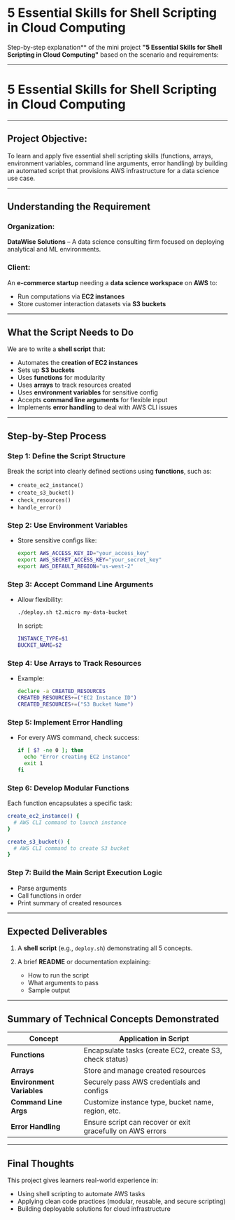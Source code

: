 # 5 Essential Skills for Shell Scripting in Cloud Computing

Step-by-step explanation** of the mini project **"5 Essential Skills for Shell Scripting in Cloud Computing"** based on the scenario and requirements:

---

# **5 Essential Skills for Shell Scripting in Cloud Computing**

---

## **Project Objective**:

To learn and apply five essential shell scripting skills (functions, arrays, environment variables, command line arguments, error handling) by building an automated script that provisions AWS infrastructure for a data science use case.

---

## **Understanding the Requirement**

### **Organization**:

**DataWise Solutions** – A data science consulting firm focused on deploying analytical and ML environments.

### **Client**:

An **e-commerce startup** needing a **data science workspace** on **AWS** to:

* Run computations via **EC2 instances**
* Store customer interaction datasets via **S3 buckets**

---

## **What the Script Needs to Do**

We are to write a **shell script** that:

* Automates the **creation of EC2 instances**
* Sets up **S3 buckets**
* Uses **functions** for modularity
* Uses **arrays** to track resources created
* Uses **environment variables** for sensitive config
* Accepts **command line arguments** for flexible input
* Implements **error handling** to deal with AWS CLI issues

---

## **Step-by-Step Process**

### Step 1: **Define the Script Structure**

Break the script into clearly defined sections using **functions**, such as:

* `create_ec2_instance()`
* `create_s3_bucket()`
* `check_resources()`
* `handle_error()`

### Step 2: **Use Environment Variables**

* Store sensitive configs like:

  ```bash
  export AWS_ACCESS_KEY_ID="your_access_key"
  export AWS_SECRET_ACCESS_KEY="your_secret_key"
  export AWS_DEFAULT_REGION="us-west-2"
  ```

### Step 3: **Accept Command Line Arguments**

* Allow flexibility:

  ```bash
  ./deploy.sh t2.micro my-data-bucket
  ```

  In script:

  ```bash
  INSTANCE_TYPE=$1
  BUCKET_NAME=$2
  ```

### Step 4: **Use Arrays to Track Resources**

* Example:

  ```bash
  declare -a CREATED_RESOURCES
  CREATED_RESOURCES+=("EC2 Instance ID")
  CREATED_RESOURCES+=("S3 Bucket Name")
  ```

### Step 5: **Implement Error Handling**

* For every AWS command, check success:

  ```bash
  if [ $? -ne 0 ]; then
    echo "Error creating EC2 instance"
    exit 1
  fi
  ```

### Step 6: **Develop Modular Functions**

Each function encapsulates a specific task:

```bash
create_ec2_instance() {
  # AWS CLI command to launch instance
}

create_s3_bucket() {
  # AWS CLI command to create S3 bucket
}
```

### Step 7: **Build the Main Script Execution Logic**

* Parse arguments
* Call functions in order
* Print summary of created resources

---

## **Expected Deliverables**

1. A **shell script** (e.g., `deploy.sh`) demonstrating all 5 concepts.
2. A brief **README** or documentation explaining:

   * How to run the script
   * What arguments to pass
   * Sample output

---

## **Summary of Technical Concepts Demonstrated**

| Concept                   | Application in Script                                      |
| ------------------------- | ---------------------------------------------------------- |
| **Functions**             | Encapsulate tasks (create EC2, create S3, check status)    |
| **Arrays**                | Store and manage created resources                         |
| **Environment Variables** | Securely pass AWS credentials and configs                  |
| **Command Line Args**     | Customize instance type, bucket name, region, etc.         |
| **Error Handling**        | Ensure script can recover or exit gracefully on AWS errors |

---

## Final Thoughts

This project gives learners real-world experience in:

* Using shell scripting to automate AWS tasks
* Applying clean code practices (modular, reusable, and secure scripting)
* Building deployable solutions for cloud infrastructure
